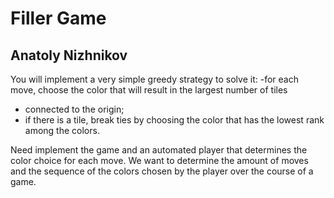 # Filler Game
## Anatoly Nizhnikov


You will implement a very simple greedy strategy to solve it:
-for each move, choose the color that will result in the largest number of tiles
- connected to the origin;
- if there is a tile, break ties by choosing the color that has the lowest rank among the colors.

Need implement the game and an automated player that determines the color choice  for each move. We want to determine the amount of moves and the sequence of the  colors chosen by the player over the course of a game.
